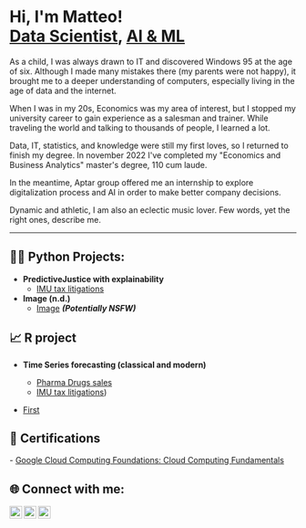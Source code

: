 <h1>Hi, I'm Matteo! <br/><a href="https://www.linkedin.com/in/matteo-lenoci-87671773/">Data Scientist</a>, <a href="https://github.com/matleno">AI & ML</a></h1>

As a child, I was always drawn to IT and discovered Windows 95 at the age of six. Although I made many mistakes there (my parents were not happy), it brought me to a deeper understanding of computers, especially living in the age of data and the internet.

When I was in my 20s, Economics was my area of interest, but I stopped my university career to gain experience as a salesman and trainer. While traveling the world and talking to thousands of people, I learned a lot. 

Data, IT, statistics, and knowledge were still my first loves, so I returned to finish my degree. In november 2022 I've completed my "Economics and Business Analytics" master's degree, 110 cum laude.

In the meantime, Aptar group offered me an internship to explore digitalization process and AI in order to make better company decisions.

Dynamic and athletic, I am also an eclectic music lover. 
Few words, yet the right ones, describe me. 

---

<h2>👨‍💻 Python Projects:</h2>

- <b>PredictiveJustice with explainability</b>
  - [IMU tax litigations](https://github.com/matleno/Predictive-Jusitce-explainable)
- <b>Image (n.d.)</b>
  - [Image](https://github.com) <b><i>(Potentially NSFW)</b></i>

<h2>📈 R project</h2>

- <b>Time Series forecasting (classical and modern)</b>
  - [Pharma Drugs sales](https://github.com/matleno/TimeSeries)
  - [IMU tax litigations](https://github.com/matleno/Predictive-Jusitce-explainable))

- [First](https://www.youtube.com)

<h2>🏅 Certifications</h2>
- <a href="https://www.cloudskillsboost.google/public_profiles/c68faf2f-af7d-4d05-9d86-b21dadf5348b/badges/2913845">Google Cloud Computing Foundations: Cloud Computing Fundamentals</a>



<h2> 🌐 Connect with me:</h2>

[<img align="left" alt="JoshMadakor | Twitter" width="22px" src="https://cdn.jsdelivr.net/npm/simple-icons@v3/icons/twitter.svg" />][twitter]
[<img align="left" alt="JoshMadakor | LinkedIn" width="22px" src="https://cdn.jsdelivr.net/npm/simple-icons@v3/icons/linkedin.svg" />][linkedin]
[<img align="left" alt="JoshMadakor | Instagram" width="22px" src="https://cdn.jsdelivr.net/npm/simple-icons@v3/icons/instagram.svg" />][instagram]

[twitter]: https://twitter.com/_matleno_
[instagram]: https://www.instagram.com/matleno/
[linkedin]: https://www.linkedin.com/in/matteo-lenoci-87671773/

<!--
**joshmadakor1/joshmadakor1** is a ✨ _special_ ✨ repository because its `README.md` (this file) appears on your GitHub profile.

Here are some ideas to get you started:

- 🔭 I’m currently working on ...
- 🌱 I’m currently learning ...
- 👯 I’m looking to collaborate on ...
- 🤔 I’m looking for help with ...
- 💬 Ask me about ...
- 📫 How to reach me: ...
- 😄 Pronouns: ...
- ⚡ Fun fact: ...
-->
